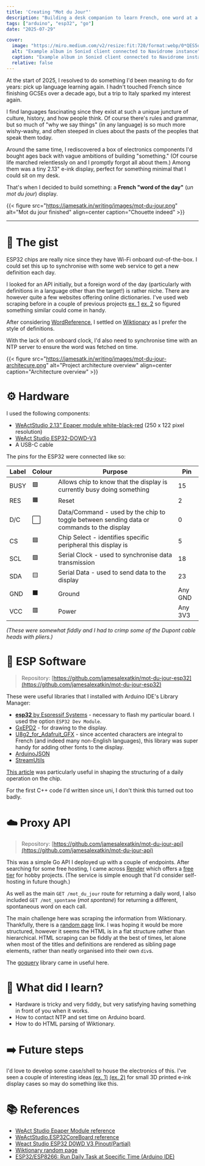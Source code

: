 ```yaml
---
title: 'Creating "Mot du Jour"'
description: "Building a desk companion to learn French, one word at a time."
tags: ["arduino", "esp32", "go"]
date: "2025-07-29"

cover:
  image: "https://miro.medium.com/v2/resize:fit:720/format:webp/0*QES5qTKIRY8TeGmv.png"
  alt: "Example album in Sonixd client connected to Navidrome instance"
  caption: "Example album in Sonixd client connected to Navidrome instance"
  relative: false
---
```


At the start of 2025, I resolved to do something I'd been meaning to do for years: pick up language learning again. I hadn't touched French since finishing GCSEs over a decade ago, but a trip to Italy sparked my interest again.

I find languages fascinating since they exist at such a unique juncture of culture, history, and how people think.
Of course there's rules and grammar, but so much of "why we say things" (in any language) is so much more wishy-washy, and often steeped in clues about the pasts of the peoples that speak them today.

Around the same time, I rediscovered a box of electronics components I'd bought ages back with vague ambitions of building "something." (Of course life marched relentlessly on and I promptly forgot all about them.)
Among them was a tiny 2.13" e-ink display, perfect for something minimal that I could sit on my desk.

That's when I decided to build something: a **French "word of the day"** (_un mot du jour_) display.

{{< figure src="https://jamesatk.in/writing/images/mot-du-jour.png" alt="Mot du jour finished" align=center caption="Chouette indeed" >}}

---

# 🤔 The gist

ESP32 chips are really nice since they have Wi-Fi onboard out-of-the-box. I could set this up to synchronise with some web service to get a new definition each day.

I looked for an API initially, but a foreign word of the day (particularly with definitions in a language other than the target!) is rather niche.
There are however quite a few websites offering online dictionaries. I've used web scraping before in a couple of previous projects [ex. 1](https://github.com/jamesalexatkin/caribou-visualiser) [ex. 2](https://github.com/jamesalexatkin/tauntaun) so figured something similar could come in handy.

After considering [WordReference](https://www.wordreference.com/), I settled on [Wiktionary](https://en.wiktionary.org/wiki/Wiktionary:Main_Page) as I prefer the style of definitions.

With the lack of on onboard clock, I'd also need to synchronise time with an NTP server to ensure the word was fetched on time.

{{< figure src="https://jamesatk.in/writing/images/mot-du-jour-architecure.png" alt="Project architecture overview" align=center caption="Architecture overview" >}}

# ⚙️ Hardware

I used the following components:

- [WeActStudio 2.13" Epaper module white-black-red](https://www.aliexpress.com/item/1005004644515880.html) (250 x 122 pixel resolution)
- [WeAct Studio ESP32-DOWD-V3](https://www.aliexpress.com/item/1005005645111663.html)
- A USB-C cable

The pins for the ESP32 were connected like so:

| Label | Colour | Purpose                                                                                   | Pin     |
| ----- | ------ | ----------------------------------------------------------------------------------------- | ------- |
| BUSY  | 🟪     | Allows chip to know that the display is currently busy doing something                    | 15      |
| RES   | 🟧     | Reset                                                                                     | 2       |
| D/C   | ⬜     | Data/Command - used by the chip to toggle between sending data or commands to the display | 0       |
| CS    | 🟦     | Chip Select - identifies specific peripheral this display is                              | 5       |
| SCL   | 🟩     | Serial Clock - used to synchronise data transmission                                      | 18      |
| SDA   | 🟨     | Serial Data - used to send data to the display                                            | 23      |
| GND   | ⬛     | Ground                                                                                    | Any GND |
| VCC   | 🟥     | Power                                                                                     | Any 3V3 |

_(These were somewhat fiddly and I had to crimp some of the Dupont cable heads with pliers.)_

# 💽 ESP Software

> Repository: [https://github.com/jamesalexatkin/mot-du-jour-esp32](https://github.com/jamesalexatkin/mot-du-jour-esp32)

These were useful libraries that I installed with Arduino IDE's Library Manager:

- [**esp32** by Espressif Systems](https://github.com/espressif/arduino-esp32) - necessary to flash my particular board. I used the option `ESP32 Dev Module`.
- [GxEPD2](https://github.com/ZinggJM/GxEPD2) - for drawing to the display.
- [U8g2_for_Adafruit_GFX](https://github.com/olikraus/U8g2_for_Adafruit_GFX) - since accented characters are integral to French (and indeed many non-English languages), this library was super handy for adding other fonts to the display.
- [ArduinoJSON](https://github.com/bblanchon/ArduinoJson)
- [StreamUtils](https://github.com/bblanchon/ArduinoStreamUtils)

[This article](https://randomnerdtutorials.com/esp32-esp8266-run-daily-task/) was particularly useful in shaping the structuring of a daily operation on the chip.

For the first C++ code I'd written since uni, I don't think this turned out too badly.

# ☁️ Proxy API

> Repository: [https://github.com/jamesalexatkin/mot-du-jour-api](https://github.com/jamesalexatkin/mot-du-jour-api)

This was a simple Go API I deployed up with a couple of endpoints. After searching for some free hosting, I came across [Render](https://render.com/) which offers a [free tier](https://render.com/pricing) for hobby projects.
(The service is simple enough that I'd consider self-hosting in future though.)

As well as the main `GET /mot_du_jour` route for returning a daily word, I also included `GET /mot_spontane` (_mot spontané_) for returning a different, spontaneous word on each call.

The main challenge here was scraping the information from Wiktionary. Thankfully, there is a [random page](https://en.wiktionary.org/wiki/Wiktionary:Random_page) link. I was hoping it would be more structured, however it seems the HTML is in a flat structure rather than hierarchical.
HTML scraping can be fiddly at the best of times, let alone when most of the titles and definitions are rendered as sibling page elements, rather than neatly organised into their own `div`s.

The [goquery](https://github.com/PuerkitoBio/goquery) library came in useful here.

# 🏫 What did I learn?

- Hardware is tricky and very fiddly, but very satisfying having something in front of you when it works.
- How to contact NTP and set time on Arduino board.
- How to do HTML parsing of Wiktionary.

# ➡️ Future steps

I'd love to develop some case/shell to house the electronics of this. I've seen a couple of interesting ideas [(ex. 1)](https://old.reddit.com/r/esp32/comments/1kgrwxk/minimal_github_commit_tracker_using_an_esp32_and/) [(ex. 2)](https://www.hackster.io/Gokux/esticky-a-tiny-paperless-way-to-keep-your-thoughts-organize-d0cd05) for small 3D printed e-ink display cases so may do something like this.

# 📚 References

- [WeAct Studio Epaper Module reference](https://github.com/WeActStudio/WeActStudio.epapermodule)
- [WeActStudio.ESP32CoreBoard reference](https://github.com/WeActStudio/WeActStudio.ESP32CoreBoard)
- [Weact Studio ESP32 D0WD V3 Pinout(Partial)](https://forum.arduino.cc/t/weact-studio-esp32-d0wd-v3-pinout-partial/1297935)
- [Wiktionary random page](https://en.wiktionary.org/wiki/Wiktionary:Random_page)
- [ESP32/ESP8266: Run Daily Task at Specific Time (Arduino IDE)](https://randomnerdtutorials.com/esp32-esp8266-run-daily-task/)

